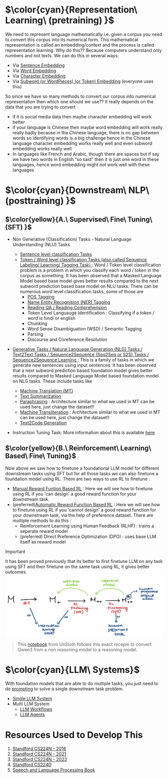 # $\color{cyan}{Representation\ Learning\  (pretraining) }$
We need to represent language mathematically i.e. given a corpus you need to convert this corpus into its numerical form. This mathematical representation is called an embedding/context and the process is called representation learning. Why do this?? Because computers understand only numbers and not texts. We can do this in several ways:
- Via [Sentence Embedding](https://github.com/khetansarvesh/NLP/tree/main/Representation-Learning/Sentence-RL)
- Via [Word Embedding](https://github.com/khetansarvesh/NLP/tree/main/Representation-Learning/Word-RL)
- Via [Character Embedding](https://github.com/khetansarvesh/NLP/tree/main/Representation-Learning/Char-RL)
- Via [Subword (or WordPieces) (or Token) Embedding](https://github.com/khetansarvesh/NLP/tree/main/Representation-Learning/SubWord-RL) (everyone uses this)

So since we have so many methods to convert our corpus into numerical representation then which one should we use?? It really depends on the data that you are trying to convert 
- if it is social media data then maybe character embedding will work better
- if your language is Chinese then maybe word embedding will work really really badly because in the Chinese language, there is no gap between words so identifying words is a big challenge hence in the Chinese language character embedding works really well and even subword embedding works really well
- In languages like French and Arabic, though there are spaces but if say we have two words in English “so said” then it is just one word in these languages, hence word embedding might not work well with these languages







# $\color{cyan}{Downstream\ NLP\  (posttraining) }$
## $\color{yellow}{A.\ Supervised\ Fine\ Tuning\ (SFT) }$
- Non Generative (Classification) Tasks - Natural Language Understanding (NLU) Tasks
  - [Sentence level classification Tasks](https://khetansarvesh.medium.com/sentimental-analysis-using-deep-learning-3a2dee80cf77)
  - <ins> Token / Word level classification Tasks (also called Sequence Labeling/ Learning/ Tagging Task) </ins> : 
  Word / Token level classification problem is a problem in which you classify each word / token in the corpus as something. It has been observed that a Masked Language Model based base model gives better results compared to the next subword prediction based base model on NLU tasks. There can be numerous word level classification tasks, some of those are
    - [POS Tagging](https://khetansarvesh.medium.com/pos-tagging-using-deep-learning-9e8fd316eeab#5ec3)
    - [Name Entity Recognision (NER) Tagging](https://github.com/khetansarvesh/NLP/blob/main/unitask_downstream_nlp/ner.md)
    - [Reading QA / Reading Comprehension](https://github.com/khetansarvesh/NLP/blob/main/unitask_downstream_nlp/reading_qa.md)
    - Token Level Languauge Identification : Classifying if a token / word is hindi or english
    - Chunking
    - Word Sense Disambiguation (WSD) / Semantic Tagging
    - Parsing
    - Discourse and Coreference Resolution

- <ins> Generative Tasks / Natural Language Generation (NLG) Tasks / Text2Text Tasks / Sequence2Sequence (Seq2Seq or S2S) Tasks / Sequence2Sequence Learning </ins> : This is a family of tasks in which we generate new sentences using input sentences. It has been observed that a next subword prediction based foundation model gives better results compared to Masked Language Model based foundation model on NLG tasks. These include tasks like
  - [Machine Translation (MT)](https://github.com/khetansarvesh/NLP/blob/main/unitask_downstream_nlp/Machine-Translation/README.md)
  - [Text Summarization](https://github.com/khetansarvesh/NLP/blob/main/unitask_downstream_nlp/text_summarization.md)
  - [Paraphrasing](https://github.com/khetansarvesh/NLP/blob/main/unitask_downstream_nlp/imgs/paraphrase.png) : Architecture similar to what we used in MT can be used here, just change the dataset!!
  - [Machine Transliteration](https://github.com/khetansarvesh/NLP/blob/main/unitask_downstream_nlp/imgs/trans.png) : Architecture similar to what we used in MT can be used here, just change the dataset!!
  - [Text2Code Generation](https://github.com/khetansarvesh/NLP/blob/main/unitask_downstream_nlp/text2code.md)

- Instruction Tuning Task: More information about this is available [here](https://khetansarvesh.medium.com/instruction-tuning-4a75fd4e5149?postPublishedType=initial)







## $\color{yellow}{B.\ Reinforcement\ Learning\ Based\ Fine\ Tuning}$
Now above we saw how to finetune a foundational LLM model for different downstream tasks using SFT but for all those tasks we can also finetune a foundation model using RL. There are two ways to use RL to finetune :
- [Manual Reward Funtion Based RL](https://khetansarvesh.medium.com/llm-fine-tuning-using-rl-for-reasoning-857f9db05ba6) : Here we will see how to finetune using RL if you 'can design' a good reward function for your downstream task.
- (preferred)[Automatic Reward Function Based RL](https://khetansarvesh.medium.com/preference-alignment-0b67777fa7af) : Here we will see how to finetune using RL if you 'cannot design' a good reward function for your downstream task, via the help of preference dataset. There are multiple methods to do this : 
  - Reinforcement Learning using Human Feedback (RLHF) : trains a seperate reward model
  - (preferred) Direct Preference Optimization (DPO) : uses base LLM itself as reward model


> [!IMPORTANT]
> It has been proved previously that its better to first finetune LLM on any task using SFT and then finetune on the same task using RL, it gives better outcomes.
> <img width=500 src="https://github.com/khetansarvesh/NLP/blob/main/unitask_downstream_nlp/imgs/pipeline.png">

> This [notebook](https://colab.research.google.com/github/unslothai/notebooks/blob/main/nb/Qwen3_(4B)-GRPO.ipynb) from UnSloth follows this exact recepie to convert Qwen3 from a non reasoning model to a reasoning model.







# $\color{cyan}{LLM\ Systems\}$
With foundation models that are able to do multiple tasks, you just need to do [prompting](https://www.promptingguide.ai/) to solve a single downstream task problem.
- [Single LLM System](https://github.com/khetansarvesh/NLP/blob/main/single_llm_sys.md)
- Multi LLM System
  - [LLM Workflows](https://github.com/khetansarvesh/NLP/blob/main/llm_workflow.md)
  - [LLM Agents](https://github.com/khetansarvesh/NLP/blob/main/llm_agents.md)








# Resources Used to Develop This
1. [Standford CS224N - 2016](https://www.youtube.com/playlist?list=PLoROMvodv4rOhcuXMZkNm7j3fVwBBY42z)
2. [Standford CS224N - 2021](https://www.youtube.com/watch?v=rmVRLeJRkl4&list=PLoROMvodv4rMFqRtEuo6SGjY4XbRIVRd4)
3. [Standford CS224N - 2023](https://www.youtube.com/watch?v=LWMzyfvuehA&list=PL613dYIGMXoZ0Wl6tj8VvHaFUTAWE8fbW)
4. [Standford CS224D](https://www.youtube.com/playlist?list=PLlJy-eBtNFt4CSVWYqscHDdP58M3zFHIG)
5. [Speech and Language Processing Book](https://web.stanford.edu/~jurafsky/slp3/)
